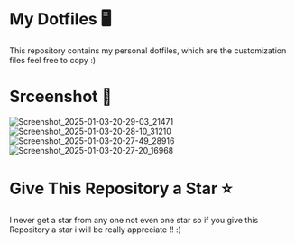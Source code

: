 # My Dotfiles 🖥️

This repository contains my personal dotfiles, which are the customization files feel free to copy :)

# Srceenshot 📸
![Screenshot_2025-01-03-20-29-03_21471](https://github.com/user-attachments/assets/f7549f16-9110-4868-846a-8fa37e0755ab)
![Screenshot_2025-01-03-20-28-10_31210](https://github.com/user-attachments/assets/b806219f-731e-434c-a6b3-1d300aefbb08)
![Screenshot_2025-01-03-20-27-49_28916](https://github.com/user-attachments/assets/214ac19a-5bf6-4ebb-a23b-858b4f35d4da)
![Screenshot_2025-01-03-20-27-20_16968](https://github.com/user-attachments/assets/e6e197a7-a130-4e90-b608-b1ce2f3088b7)


# Give This Repository a Star ⭐
I never get a star from any one not even one star so if you give this Repository
a star i will be really appreciate !! :)
